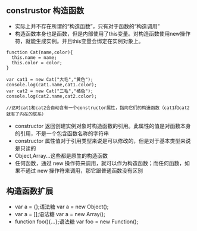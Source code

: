 ## construstor 构造函数

- 实际上并不存在所谓的“构造函数”，只有对于函数的“构造调用”
- 构造函数本身也是函数，但是内部使用了this变量。对构造函数使用new操作符，就能生成实例。并且this变量会绑定在实例对象上。
```
function Cat(name,color){
  this.name = name;
  this.color = color;
}

var cat1 = new Cat("大毛","黄色");
console.log(cat1.name,cat1.color);
var cat2 = new Cat("二毛","橘色");
console.log(cat2.name,cat2.color);

//这时cat1和cat2会自动含有一个constructor属性，指向它们的构造函数（cat1和cat2就有了内在的联系）
```
- constructor 返回创建实例对象时构造函数的引用。此属性的值是对函数本身的引用，不是一个包含函数名称的字符串
- constructor 属性值对于引用类型来说是可以修改的，但是对于基本类型来说是只读的
- Object,Array...这些都是原生的构造函数
- 任何函数，通过 new 操作符来调用，就可以作为构造函数；而任何函数，如果不通过 new 操作符来调用，那它跟普通函数没有区别

## 构造函数扩展

- var a = {};语法糖 var a = new Object();
- var a = [];语法糖 var a = new Array();
- function foo(){...};语法糖 var foo = new Function();
